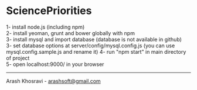 SciencePriorities  
=================  
  
1- install node.js (including npm)  
2- install yeoman, grunt and bower globally with npm  
3- install mysql and import database (database is not available in github)  
3- set database options at server/config/mysql.config.js (you can use mysql.config.sample.js and rename it)
4- run "npm start" in main directory of project  
5- open localhost:9000/ in your browser  
  
--------------------  
Arash Khosravi - arashsoft@gmail.com  
